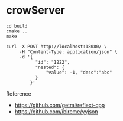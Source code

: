 # crowServer

```
cd build
cmake ..
make

curl -X POST http://localhost:18080/ \
     -H "Content-Type: application/json" \
     -d '{
           "id": "1222", 
           "nested": {
               "value": -1, "desc":"abc"
           }
         }'
```
Reference
- https://github.com/getml/reflect-cpp
- https://github.com/ibireme/yyjson

